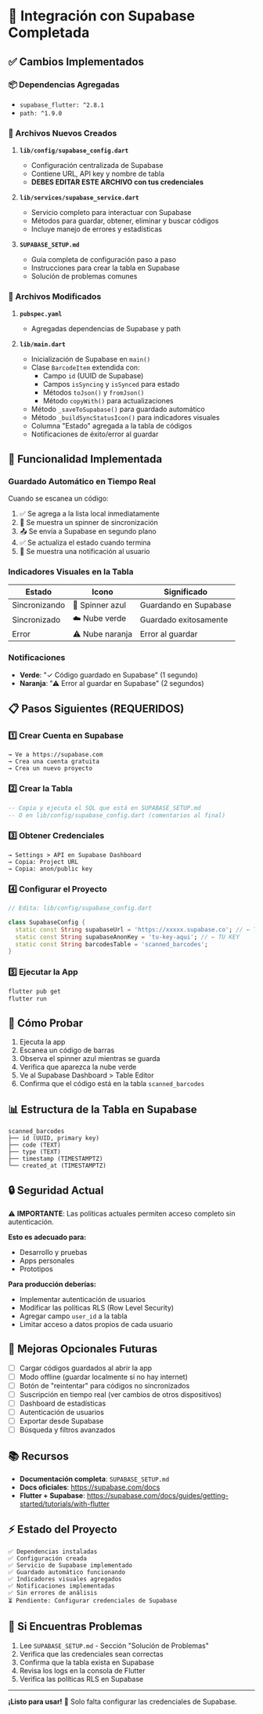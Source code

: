# 🎉 Integración con Supabase Completada

## ✅ Cambios Implementados

### 📦 Dependencias Agregadas
- `supabase_flutter: ^2.8.1`
- `path: ^1.9.0`

### 📁 Archivos Nuevos Creados

1. **`lib/config/supabase_config.dart`**
   - Configuración centralizada de Supabase
   - Contiene URL, API key y nombre de tabla
   - **DEBES EDITAR ESTE ARCHIVO con tus credenciales**

2. **`lib/services/supabase_service.dart`**
   - Servicio completo para interactuar con Supabase
   - Métodos para guardar, obtener, eliminar y buscar códigos
   - Incluye manejo de errores y estadísticas

3. **`SUPABASE_SETUP.md`**
   - Guía completa de configuración paso a paso
   - Instrucciones para crear la tabla en Supabase
   - Solución de problemas comunes

### 🔧 Archivos Modificados

1. **`pubspec.yaml`**
   - Agregadas dependencias de Supabase y path

2. **`lib/main.dart`**
   - Inicialización de Supabase en `main()`
   - Clase `BarcodeItem` extendida con:
     - Campo `id` (UUID de Supabase)
     - Campos `isSyncing` y `isSynced` para estado
     - Métodos `toJson()` y `fromJson()`
     - Método `copyWith()` para actualizaciones
   - Método `_saveToSupabase()` para guardado automático
   - Método `_buildSyncStatusIcon()` para indicadores visuales
   - Columna "Estado" agregada a la tabla de códigos
   - Notificaciones de éxito/error al guardar

## 🎯 Funcionalidad Implementada

### Guardado Automático en Tiempo Real
Cuando se escanea un código:
1. ✅ Se agrega a la lista local inmediatamente
2. 🔄 Se muestra un spinner de sincronización
3. 📤 Se envía a Supabase en segundo plano
4. ✅ Se actualiza el estado cuando termina
5. 💬 Se muestra una notificación al usuario

### Indicadores Visuales en la Tabla

| Estado | Icono | Significado |
|--------|-------|-------------|
| Sincronizando | 🔄 Spinner azul | Guardando en Supabase |
| Sincronizado | ☁️ Nube verde | Guardado exitosamente |
| Error | ⚠️ Nube naranja | Error al guardar |

### Notificaciones

- **Verde**: "✓ Código guardado en Supabase" (1 segundo)
- **Naranja**: "⚠ Error al guardar en Supabase" (2 segundos)

## 📋 Pasos Siguientes (REQUERIDOS)

### 1️⃣ Crear Cuenta en Supabase
```
→ Ve a https://supabase.com
→ Crea una cuenta gratuita
→ Crea un nuevo proyecto
```

### 2️⃣ Crear la Tabla
```sql
-- Copia y ejecuta el SQL que está en SUPABASE_SETUP.md
-- O en lib/config/supabase_config.dart (comentarios al final)
```

### 3️⃣ Obtener Credenciales
```
→ Settings > API en Supabase Dashboard
→ Copia: Project URL
→ Copia: anon/public key
```

### 4️⃣ Configurar el Proyecto
```dart
// Edita: lib/config/supabase_config.dart

class SupabaseConfig {
  static const String supabaseUrl = 'https://xxxxx.supabase.co'; // ← TU URL
  static const String supabaseAnonKey = 'tu-key-aqui'; // ← TU KEY
  static const String barcodesTable = 'scanned_barcodes';
}
```

### 5️⃣ Ejecutar la App
```bash
flutter pub get
flutter run
```

## 🧪 Cómo Probar

1. Ejecuta la app
2. Escanea un código de barras
3. Observa el spinner azul mientras se guarda
4. Verifica que aparezca la nube verde
5. Ve al Supabase Dashboard > Table Editor
6. Confirma que el código está en la tabla `scanned_barcodes`

## 📊 Estructura de la Tabla en Supabase

```
scanned_barcodes
├── id (UUID, primary key)
├── code (TEXT)
├── type (TEXT)
├── timestamp (TIMESTAMPTZ)
└── created_at (TIMESTAMPTZ)
```

## 🔒 Seguridad Actual

⚠️ **IMPORTANTE**: Las políticas actuales permiten acceso completo sin autenticación.

**Esto es adecuado para:**
- Desarrollo y pruebas
- Apps personales
- Prototipos

**Para producción deberías:**
- Implementar autenticación de usuarios
- Modificar las políticas RLS (Row Level Security)
- Agregar campo `user_id` a la tabla
- Limitar acceso a datos propios de cada usuario

## 🎨 Mejoras Opcionales Futuras

- [ ] Cargar códigos guardados al abrir la app
- [ ] Modo offline (guardar localmente si no hay internet)
- [ ] Botón de "reintentar" para códigos no sincronizados
- [ ] Suscripción en tiempo real (ver cambios de otros dispositivos)
- [ ] Dashboard de estadísticas
- [ ] Autenticación de usuarios
- [ ] Exportar desde Supabase
- [ ] Búsqueda y filtros avanzados

## 📚 Recursos

- **Documentación completa**: `SUPABASE_SETUP.md`
- **Docs oficiales**: https://supabase.com/docs
- **Flutter + Supabase**: https://supabase.com/docs/guides/getting-started/tutorials/with-flutter

## ⚡ Estado del Proyecto

```
✅ Dependencias instaladas
✅ Configuración creada
✅ Servicio de Supabase implementado
✅ Guardado automático funcionando
✅ Indicadores visuales agregados
✅ Notificaciones implementadas
✅ Sin errores de análisis
⏳ Pendiente: Configurar credenciales de Supabase
```

## 🐛 Si Encuentras Problemas

1. Lee `SUPABASE_SETUP.md` - Sección "Solución de Problemas"
2. Verifica que las credenciales sean correctas
3. Confirma que la tabla exista en Supabase
4. Revisa los logs en la consola de Flutter
5. Verifica las políticas RLS en Supabase

---

**¡Listo para usar!** 🚀 Solo falta configurar las credenciales de Supabase.

